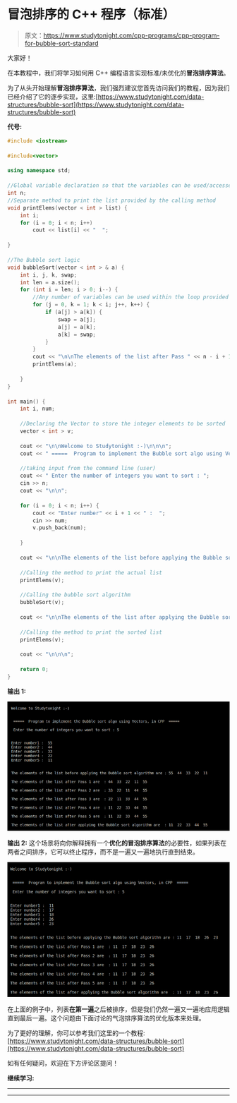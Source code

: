 # 冒泡排序的 C++ 程序（标准）

> 原文：<https://www.studytonight.com/cpp-programs/cpp-program-for-bubble-sort-standard>

大家好！

在本教程中，我们将学习如何用 C++ 编程语言实现标准/未优化的**冒泡排序算法**。

为了从头开始理解**冒泡排序算法**，我们强烈建议您首先访问我们的教程，因为我们已经介绍了它的逐步实现，这里:[https://www.studytonight.com/data-structures/bubble-sort](https://www.studytonight.com/data-structures/bubble-sort)

**代号:**

```cpp
#include <iostream>

#include<vector>

using namespace std;

//Global variable declaration so that the variables can be used/accessed within any of the methods
int n;
//Separate method to print the list provided by the calling method
void printElems(vector < int > list) {
    int i;
    for (i = 0; i < n; i++)
        cout << list[i] << "  ";

}

//The Bubble sort logic
void bubbleSort(vector < int > & a) {
    int i, j, k, swap;
    int len = a.size();
    for (int i = len; i > 0; i--) {
        //Any number of variables can be used within the loop provided the syntax is correct.
        for (j = 0, k = 1; k < i; j++, k++) {
            if (a[j] > a[k]) {
                swap = a[j];
                a[j] = a[k];
                a[k] = swap;
            }
        }
        cout << "\n\nThe elements of the list after Pass " << n - i + 1 << " are  : ";
        printElems(a);

    }
}

int main() {
    int i, num;

    //Declaring the Vector to store the integer elements to be sorted
    vector < int > v;

    cout << "\n\nWelcome to Studytonight :-)\n\n\n";
    cout << " =====  Program to implement the Bubble sort algo using Vectors, in CPP  ===== \n\n";

    //taking input from the command line (user)
    cout << " Enter the number of integers you want to sort : ";
    cin >> n;
    cout << "\n\n";

    for (i = 0; i < n; i++) {
        cout << "Enter number" << i + 1 << " :  ";
        cin >> num;
        v.push_back(num);

    }

    cout << "\n\nThe elements of the list before applying the Bubble sort algorithm are : ";

    //Calling the method to print the actual list
    printElems(v);

    //Calling the bubble sort algorithm
    bubbleSort(v);

    cout << "\n\nThe elements of the list after applying the Bubble sort algorithm are  : ";

    //Calling the method to print the sorted list
    printElems(v);

    cout << "\n\n\n";

    return 0;
}
```

**输出 1:**

![C++ Bubble sort 1](img/6b0118ea7cb0cc24b8ab27533e906b31.png)

**输出 2:** 这个场景将向你解释拥有一个**优化的冒泡排序算法**的必要性，如果列表在两者之间排序，它可以终止程序，而不是一遍又一遍地执行直到结束。

![C++ bubble sort 2](img/cdc738b5ca0fb15d72d2712ec5b60f2d.png)

在上面的例子中，列表**在第一遍**之后被排序，但是我们仍然一遍又一遍地应用逻辑直到最后一遍。这个问题由下面讨论的气泡排序算法的优化版本来处理。

为了更好的理解，你可以参考我们这里的一个教程:[https://www.studytonight.com/data-structures/bubble-sort](https://www.studytonight.com/data-structures/bubble-sort)

如有任何疑问，欢迎在下方评论区提问！

**继续学习:**

* * *

* * *